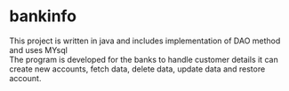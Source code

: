 # bankinfo
This project is written in java and includes implementation of DAO method and uses MYsql  
The program is developed for the banks to  handle customer details 
it can create new accounts, fetch data, delete data, update data and restore account. 
